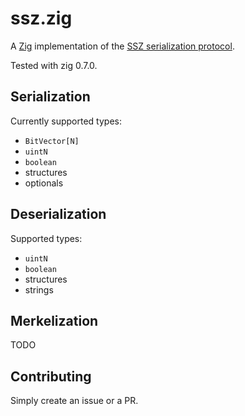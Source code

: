 # ssz.zig
A [Zig](https://ziglang.org) implementation of the [SSZ serialization protocol](https://github.com/ethereum/eth2.0-specs/blob/dev/ssz/simple-serialize.md).

Tested with zig 0.7.0.

## Serialization

Currently supported types:

 * `BitVector[N]`
 * `uintN`
 * `boolean`
 * structures
 * optionals

## Deserialization

Supported types:

 * `uintN`
 * `boolean`
 * structures
 * strings

## Merkelization

TODO

## Contributing

Simply create an issue or a PR.
